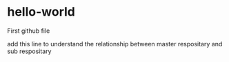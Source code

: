 # hello-world
First github file 

add this line to understand the relationship between master respositary and sub respositary
